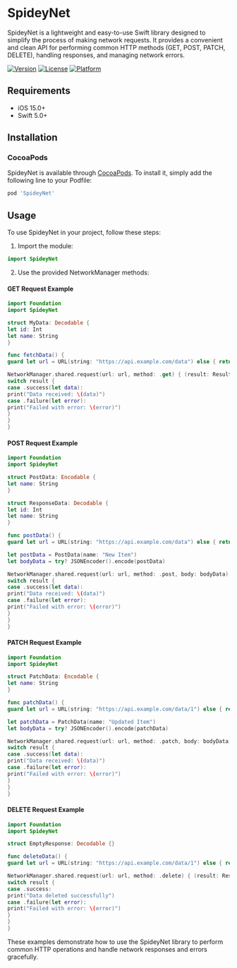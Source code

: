 # SpideyNet

SpideyNet is a lightweight and easy-to-use Swift library designed to simplify the process of making network requests. It provides a convenient and clean API for performing common HTTP methods (GET, POST, PATCH, DELETE), handling responses, and managing network errors.

 [![Version](https://img.shields.io/cocoapods/v/SpideyNet.svg?style=flat)](https://cocoapods.org/pods/SpideyNet)
 [![License](https://img.shields.io/cocoapods/l/SpideyNet.svg?style=flat)](https://cocoapods.org/pods/SpideyNet)
 [![Platform](https://img.shields.io/cocoapods/p/SpideyNet.svg?style=flat)](https://cocoapods.org/pods/SpideyNet)

## Requirements

- iOS 15.0+
- Swift 5.0+

## Installation

### CocoaPods

SpideyNet is available through [CocoaPods](https://cocoapods.org/pods/SpideyNet). To install it, simply add the following line to your Podfile:

```ruby
pod 'SpideyNet'
```


## Usage

To use SpideyNet in your project, follow these steps:

1. Import the module:

```swift
import SpideyNet
```

2. Use the provided NetworkManager methods:

#### GET Request Example


```swift
import Foundation
import SpideyNet

struct MyData: Decodable {
let id: Int
let name: String
}

func fetchData() {
guard let url = URL(string: "https://api.example.com/data") else { return }

NetworkManager.shared.request(url: url, method: .get) { (result: Result<MyData, NetworkError>) in
switch result {
case .success(let data):
print("Data received: \(data)")
case .failure(let error):
print("Failed with error: \(error)")
}
}
}

```

#### POST Request Example

```swift
import Foundation
import SpideyNet

struct PostData: Encodable {
let name: String
}

struct ResponseData: Decodable {
let id: Int
let name: String
}

func postData() {
guard let url = URL(string: "https://api.example.com/data") else { return }

let postData = PostData(name: "New Item")
let bodyData = try? JSONEncoder().encode(postData)

NetworkManager.shared.request(url: url, method: .post, body: bodyData) { (result: Result<ResponseData, NetworkError>) in
switch result {
case .success(let data):
print("Data received: \(data)")
case .failure(let error):
print("Failed with error: \(error)")
}
}
}


```

####  PATCH Request Example

```swift
import Foundation
import SpideyNet

struct PatchData: Encodable {
let name: String
}

func patchData() {
guard let url = URL(string: "https://api.example.com/data/1") else { return }

let patchData = PatchData(name: "Updated Item")
let bodyData = try? JSONEncoder().encode(patchData)

NetworkManager.shared.request(url: url, method: .patch, body: bodyData) { (result: Result<ResponseData, NetworkError>) in
switch result {
case .success(let data):
print("Data received: \(data)")
case .failure(let error):
print("Failed with error: \(error)")
}
}
}


```

####  DELETE Request Example

```swift
import Foundation
import SpideyNet

struct EmptyResponse: Decodable {}

func deleteData() {
guard let url = URL(string: "https://api.example.com/data/1") else { return }

NetworkManager.shared.request(url: url, method: .delete) { (result: Result<EmptyResponse, NetworkError>) in
switch result {
case .success:
print("Data deleted successfully")
case .failure(let error):
print("Failed with error: \(error)")
}
}
}


```


These examples demonstrate how to use the SpideyNet library to perform common HTTP operations and handle network responses and errors gracefully.





